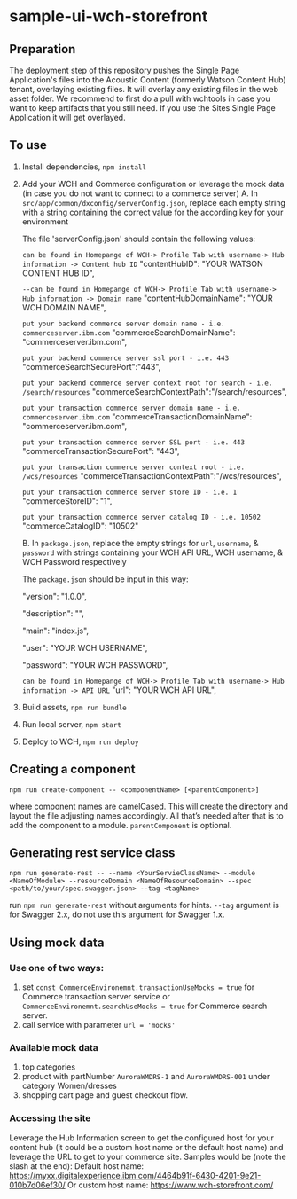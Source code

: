 # sample-ui-wch-storefront

Preparation
------
The deployment step of this repository pushes the Single Page Application's files into the Acoustic Content (formerly Watson Content Hub) tenant, overlaying existing files. It will overlay any existing files in the web asset folder. We recommend to first do a pull with wchtools in case you want to keep artifacts that you still need. If you use the Sites Single Page Application it will get overlayed.

To use
------

1. Install dependencies, `npm install`
2. Add your WCH and Commerce configuration or leverage the mock data (in case you do not want to connect to a commerce server)
	A. In `src/app/common/dxconfig/serverConfig.json`, replace each empty string with a string containing the correct value for the according key for your environment



	The file 'serverConfig.json' should contain the following values:

	`can be found in Homepange of WCH-> Profile Tab with username-> Hub information -> Content hub ID`
	"contentHubID": "YOUR WATSON CONTENT HUB ID", 

	`--can be found in Homepange of WCH-> Profile Tab with username-> Hub information -> Domain name`
 	"contentHubDomainName": "YOUR WCH DOMAIN NAME",

 	`put your backend commerce server domain name - i.e. commerceserver.ibm.com`
 	"commerceSearchDomainName": "commerceserver.ibm.com", 

	`put your backend commerce server ssl port - i.e. 443`
 	"commerceSearchSecurePort":"443",

	`put your backend commerce server context root for search - i.e. /search/resources`
 	"commerceSearchContextPath":"/search/resources",

 	`put your transaction commerce server domain name - i.e. commerceserver.ibm.com`
 	"commerceTransactionDomainName": "commerceserver.ibm.com", 

	`put your transaction commerce server SSL port - i.e. 443`
 	"commerceTransactionSecurePort": "443",

	`put your transaction commerce server context root - i.e. /wcs/resources`
 	"commerceTransactionContextPath":"/wcs/resources",

	`put your transaction commerce server store ID - i.e. 1`
 	"commerceStoreID": "1",

	`put your transaction commerce server catalog ID - i.e. 10502`
 	"commerceCatalogID": "10502"




	B. In `package.json`, replace the empty strings for `url`, `username`, & `password` with strings containing your WCH API URL, WCH username, & WCH Password respectively



	The `package.json` should be input in this way:

	"version": "1.0.0",

	"description": "",

	"main": "index.js",

	"user": "YOUR WCH USERNAME",

	"password": "YOUR WCH PASSWORD",

	`can be found in Homepange of WCH-> Profile Tab with username-> Hub information -> API URL`
	"url": "YOUR WCH API URL",




3. Build assets, `npm run bundle`
4. Run local server, `npm start`
5. Deploy to WCH, `npm run deploy`


Creating a component
--------------------

`npm run create-component -- <componentName> [<parentComponent>]`

where component names are camelCased. This will create the directory and layout
the file adjusting names accordingly. All that’s needed after that is to add
the component to a module. `parentComponent` is optional.

Generating rest service class
---------------------------

`npm run generate-rest -- --name <YourServieClassName> --module <NameOfModule> --resourceDomain <NameOfResourceDomain> --spec <path/to/your/spec.swagger.json> --tag <tagName>`

run `npm run generate-rest` without arguments for hints. `--tag` argument is for Swagger 2.x, do not use this argument for Swagger 1.x.

Using mock data
-------------

### Use one of two ways:
1. set `const CommerceEnvironemnt.transactionUseMocks = true` for Commerce transaction server service or `CommerceEnvironemnt.searchUseMocks = true` for Commerce search server.
2. call service with parameter `url = 'mocks'`

### Available mock data
1. top categories
2. product with partNumber `AuroraWMDRS-1` and `AuroraWMDRS-001` under category Women/dresses
3. shopping cart page and guest checkout flow.

### Accessing the site
Leverage the Hub Information screen to get the configured host for your content hub (it could be a custom host name or the default host name) and leverage the URL to get to your commerce site. Samples would be (note the slash at the end):
Default host name: https://myxx.digitalexperience.ibm.com/4464b91f-6430-4201-9e21-010b7d06ef30/
Or custom host name: https://www.wch-storefront.com/
